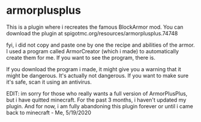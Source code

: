 # armorplusplus
This is a plugin where i recreates the famous BlockArmor mod. You can download the plugin at spigotmc.org/resources/armorplusplus.74748

fyi, i did not copy and paste one by one the recipe and abilities of the armor. I used a program called ArmorCreator (which i made) to automatically create them for me.
If you want to see the program, there is.

If you download the program i made, it might give you a warning that it might be dangerous. It's actually not dangerous. If you want to make sure it's safe, scan it using an antivirus.

EDIT: im sorry for those who really wants a full version of ArmorPlusPlus, but i have quitted minecraft. For the past 3 months, i haven't updated my plugin. And for now, i am fully abandoning this plugin forever or until i came back to minecraft - Me, 5/19/2020
